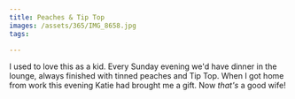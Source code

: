 ```yaml
---
title: Peaches & Tip Top
images: /assets/365/IMG_8658.jpg
tags:

---
```

I used to love this as a kid. Every Sunday evening we'd have dinner in the lounge, always finished with tinned peaches and Tip Top. When I got home from work this evening Katie had brought me a gift. Now _that's_ a good wife!